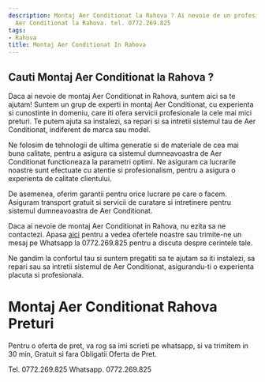 ```yaml
---
description: Montaj Aer Conditionat la Rahova ? Ai nevoie de un profesionist in Montaj
  Aer Conditionat la Rahova. tel. 0772.269.825
tags:
- Rahova
title: Montaj Aer Conditionat In Rahova
---
```



## Cauti Montaj Aer Conditionat la Rahova ?

Daca ai nevoie de montaj Aer Conditionat in Rahova, suntem aici sa te ajutam! Suntem un grup de experti in montaj Aer Conditionat, cu experienta si cunostinte in domeniu, care iti ofera servicii profesionale la cele mai mici preturi. Te putem ajuta sa instalezi, sa repari si sa intretii sistemul tau de Aer Conditionat, indiferent de marca sau model. 

Ne folosim de tehnologii de ultima generatie si de materiale de cea mai buna calitate, pentru a asigura ca sistemul dumneavoastra de Aer Conditionat functioneaza la parametri optimi. Ne asiguram ca lucrarile noastre sunt efectuate cu atentie si profesionalism, pentru a asigura o experienta de calitate clientului. 

De asemenea, oferim garantii pentru orice lucrare pe care o facem. Asiguram transport gratuit si servicii de curatare si intretinere pentru sistemul dumneavoastra de Aer Conditionat. 

Daca ai nevoie de montaj Aer Conditionat in Rahova, nu ezita sa ne contactezi. Apasa [aici](https://www.olx.ro/oferta/montaj-aer-conditionat-in-rahova-la-cele-mai-mici-preturi-ID6Pqfh.html#d0f5d7f8d7) pentru a vedea ofertele noastre sau trimite-ne un mesaj pe Whatsapp la 0772.269.825 pentru a discuta despre cerintele tale. 

Ne gandim la confortul tau si suntem pregatiti sa te ajutam sa iti instalezi, sa repari sau sa intretii sistemul de Aer Conditionat, asigurandu-ti o experienta placuta si profesionala.

# Montaj Aer Conditionat Rahova Preturi
Pentru o oferta de pret, va rog sa imi scrieti pe whatsapp, si va trimitem in 30 min, Gratuit si fara Obligatii Oferta de Pret.

Tel. 0772.269.825
Whatsapp. 0772.269.825